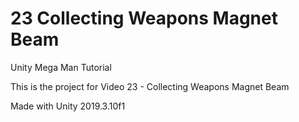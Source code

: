 # 23 Collecting Weapons Magnet Beam

Unity Mega Man Tutorial

This is the project for Video 23 - Collecting Weapons Magnet Beam

Made with Unity 2019.3.10f1